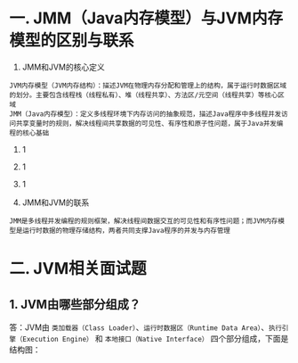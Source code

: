 # 一. JMM（Java内存模型）与JVM内存模型的区别与联系

1. JMM和JVM的核心定义‌
```textmate
JVM内存模型（JVM内存结构）：描述JVM在‌物理内存分配和管理上的结构‌，属于运行时数据区域的划分。主要包含线程栈（线程私有）、堆（线程共享）、方法区/元空间（线程共享）等核心区域‌
JMM（Java内存模型）：定义‌多线程环境下内存访问的抽象规范，描述Java程序中多线程并发访问共享变量时的规则，解决线程间共享数据的可见性、有序性和原子性问题，属于Java并发编程的核心基础‌
```
1. 1
2. 1
3. 1

4. JMM和JVM的联系
```textmate
JMM是多线程并发编程的规则框架，解决线程间数据交互的可见性和有序性问题；而JVM内存模型是运行时数据的物理存储结构，两者共同支撑Java程序的并发与内存管理
```


# 二. JVM相关面试题

## 1. JVM由哪些部分组成？

答：JVM由 `类加载器（Class Loader）`、`运行时数据区（Runtime Data Area）`、`执行引擎（Execution Engine）` 和 `本地接口（Native Interface）` 四个部分组成，下面是结构图：
